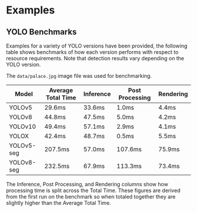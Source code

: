 
# Examples

## YOLO Benchmarks

Examples for a variety of YOLO versions have been provided, the following table
shows benchmarks of how each version performs with respect to resource requirements. 
Note that detection results vary depending on the YOLO version.

The `data/palace.jpg` image file was used for benchmarking.

| Model      | Average Total Time | Inference | Post Processing | Rendering |
|------------|--------------------|-----------|-----------------|-----------|
| YOLOv5     | 29.6ms             | 33.6ms    | 1.0ms           | 4.4ms     |
| YOLOv8     | 44.8ms             | 47.5ms    | 5.0ms           | 4.2ms     |
| YOLOv10    | 49.4ms             | 57.1ms    | 2.9ms           | 4.1ms     |
| YOLOX      | 42.4ms             | 48.7ms    | 0.5ms           | 5.5ms     |
| YOLOv5-seg | 207.5ms            | 57.0ms    | 107.6ms         | 75.9ms    |
| YOLOv8-seg | 232.5ms            | 67.9ms    | 113.3ms         | 73.4ms    |

The Inference, Post Processing, and Rendering columns show how processing time
is split across the Total Time.   These figures are derived from the first
run on the benchmark so when totaled together they are slightly higher than the
Average Total Time.